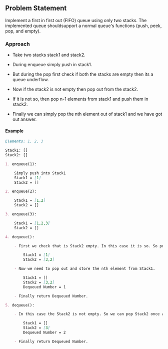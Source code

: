 ## Problem Statement

Implement a first in first out (FIFO) queue using only two stacks. The implemented queue shouldsupport a normal queue's functions (push, peek, pop, and empty).

### Approach

- Take two stacks stack1 and stack2.

- During enqueue simply push in stack1.

- But during the pop first check if both the stacks are empty then its a queue underflow.

- Now if the stack2 is not empty then pop out from the stack2.

- If it is not so, then pop n-1 elements from stack1 and push them in stack2.

- Finally we can simply pop the nth element out of stack1 and we have got out answer.

#### Example

```markdown
Elements: 1, 2, 3

Stack1: []
Stack2: []

1. enqueue(1):

    Simply push into Stack1
    Stack1 = [1]
    Stack2 = []

2. enqueue(2):

    Stack1 = [1,2]
    Stack2 = []

3. enqueue(3):

    Stack1 = [1,2,3]
    Stack2 = []

4. dequeue():

    - First we check that is Stack2 empty. In this case it is so. So pop out n-1 elements from Stack1 and push them in Stack2.

        Stack1 = [1]
        Stack2 = [3,2]

    - Now we need to pop out and store the nth element from Stack1.

        Stack1 = []
        Stack2 = [3,2]
        Dequeued Number = 1

    - Finally return Dequeued Number.

5. dequeue():

    - In this case the Stack2 is not empty. So we can pop Stack2 once and store the popped number in temp variable.

        Stack1 = []
        Stack2 = [3]
        Dequeued Number = 2

    - Finally return Dequeued Number.
    
```
